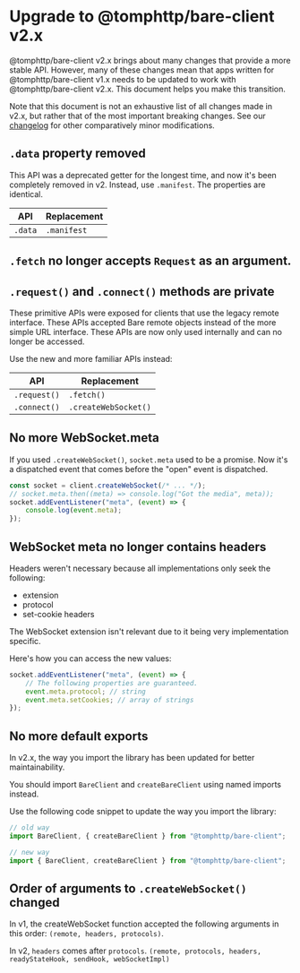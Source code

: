 # Upgrade to @tomphttp/bare-client v2.x

@tomphttp/bare-client v2.x brings about many changes that provide a more stable API. However, many of these changes mean
that apps written for @tomphttp/bare-client v1.x needs to be updated to work with
@tomphttp/bare-client v2.x. This document helps
you make this transition.

Note that this document is not an exhaustive list of all changes made in v2.x,
but rather that of the most important breaking changes. See our [changelog](/CHANGELOG.md) for
other comparatively minor modifications.

## `.data` property removed

This API was a deprecated getter for the longest time, and now it's been completely removed in v2. Instead, use `.manifest`. The properties are identical.

| API     | Replacement |
| ------- | ----------- |
| `.data` | `.manifest` |

## `.fetch` no longer accepts `Request` as an argument.

## `.request()` and `.connect()` methods are private

These primitive APIs were exposed for clients that use the legacy remote interface. These APIs accepted Bare remote objects instead of the more simple URL interface. These APIs are now only used internally and can no longer be accessed.

Use the new and more familiar APIs instead:

| API          | Replacement          |
| ------------ | -------------------- |
| `.request()` | `.fetch()`           |
| `.connect()` | `.createWebSocket()` |

## No more WebSocket.meta

If you used `.createWebSocket()`, `socket.meta` used to be a promise. Now it's a dispatched event that comes before the "open" event is dispatched.

```js
const socket = client.createWebSocket(/* ... */);
// socket.meta.then((meta) => console.log("Got the media", meta));
socket.addEventListener("meta", (event) => {
	console.log(event.meta);
});
```

## WebSocket meta no longer contains headers

Headers weren't necessary because all implementations only seek the following:

- extension
- protocol
- set-cookie headers

The WebSocket extension isn't relevant due to it being very implementation specific.

Here's how you can access the new values:

```js
socket.addEventListener("meta", (event) => {
	// The following properties are guaranteed.
	event.meta.protocol; // string
	event.meta.setCookies; // array of strings
});
```

## No more default exports

In v2.x, the way you import the library has been updated for better maintainability.

You should import `BareClient` and `createBareClient` using named imports instead.

Use the following code snippet to update the way you import the library:

```js
// old way
import BareClient, { createBareClient } from "@tomphttp/bare-client";

// new way
import { BareClient, createBareClient } from "@tomphttp/bare-client";
```

## Order of arguments to `.createWebSocket()` changed

In v1, the createWebSocket function accepted the following arguments in this order: `(remote, headers, protocols)`.

In v2, `headers` comes after `protocols`. `(remote, protocols, headers, readyStateHook, sendHook, webSocketImpl)`
